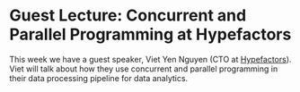 # Guest Lecture: Concurrent and Parallel Programming at Hypefactors

This week we have a guest speaker, Viet Yen Nguyen (CTO at [Hypefactors](https://hypefactors.com/)). Viet will talk about how they use concurrent and parallel programming in their data processing pipeline for data analytics.
